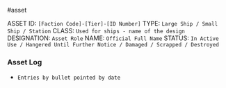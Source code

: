 #asset 

ASSET ID: `[Faction Code]-[Tier]-[ID Number]`
TYPE: `Large Ship / Small Ship / Station`
CLASS: `Used for ships - name of the design`
DESIGNATION: `Asset Role`
NAME: `Official Full Name`
STATUS: `In Active Use / Hangered Until Further Notice / Damaged / Scrapped / Destroyed`
### Asset Log
- `Entries by bullet pointed by date`